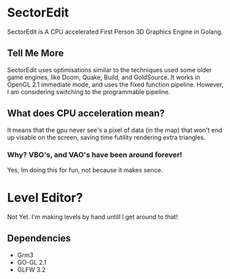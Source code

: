# SectorEdit
SectorEdit is A CPU accelerated First Person 3D Graphics Engine in Golang.
## Tell Me More
SectorEdit uses optimisations similar to the techniques used some older game engines, like Doom, Quake, Build, and GoldSource. It works in OpenGL 2.1 immediate mode, and uses the fixed function pipeline. However, I am considering switching to the programmable pipeline.

## What does CPU acceleration mean?
It means that the gpu never see's a pixel of data (in the map) that won't end up visable on the screen, saving time futility rendering extra triangles.

### Why? VBO's, and VAO's have been around forever!
Yes, Im doing this for fun, not because it makes sence.

# Level Editor?
Not Yet. I'm making levels by hand untill I get around to that!

## Dependencies
* Grm3
* GO-GL 2.1
* GLFW 3.2
